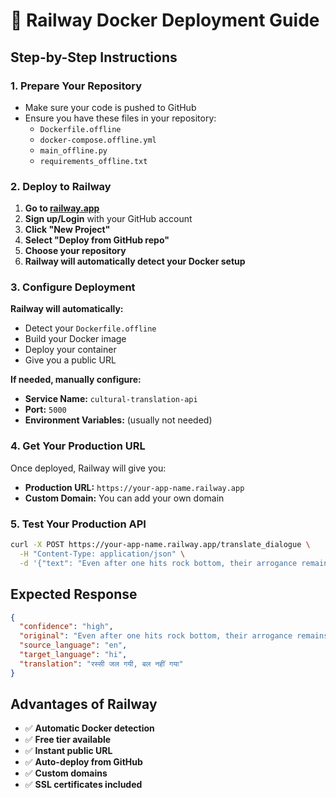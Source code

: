 # 🚀 Railway Docker Deployment Guide

## Step-by-Step Instructions

### 1. Prepare Your Repository
- Make sure your code is pushed to GitHub
- Ensure you have these files in your repository:
  - `Dockerfile.offline`
  - `docker-compose.offline.yml`
  - `main_offline.py`
  - `requirements_offline.txt`

### 2. Deploy to Railway

1. **Go to [railway.app](https://railway.app)**
2. **Sign up/Login** with your GitHub account
3. **Click "New Project"**
4. **Select "Deploy from GitHub repo"**
5. **Choose your repository**
6. **Railway will automatically detect your Docker setup**

### 3. Configure Deployment

**Railway will automatically:**
- Detect your `Dockerfile.offline`
- Build your Docker image
- Deploy your container
- Give you a public URL

**If needed, manually configure:**
- **Service Name:** `cultural-translation-api`
- **Port:** `5000`
- **Environment Variables:** (usually not needed)

### 4. Get Your Production URL

Once deployed, Railway will give you:
- **Production URL:** `https://your-app-name.railway.app`
- **Custom Domain:** You can add your own domain

### 5. Test Your Production API

```bash
curl -X POST https://your-app-name.railway.app/translate_dialogue \
  -H "Content-Type: application/json" \
  -d '{"text": "Even after one hits rock bottom, their arrogance remains unchanged."}'
```

## Expected Response
```json
{
  "confidence": "high",
  "original": "Even after one hits rock bottom, their arrogance remains unchanged.",
  "source_language": "en",
  "target_language": "hi",
  "translation": "रस्सी जल गयी, बल नहीं गया"
}
```

## Advantages of Railway
- ✅ **Automatic Docker detection**
- ✅ **Free tier available**
- ✅ **Instant public URL**
- ✅ **Auto-deploy from GitHub**
- ✅ **Custom domains**
- ✅ **SSL certificates included** 